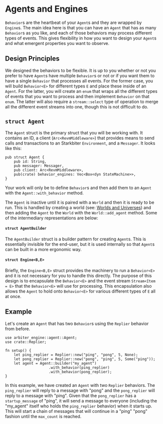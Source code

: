 # Agents and Engines
`Behavior`s are the heartbeat of your `Agent`s and they are wrapped by `Engine`s. 
The main idea here is that you can have an `Agent` that has as many `Behavior`s as you like, and each of those behaviors may process different types of events.
This gives flexibility in how you want to design your `Agent`s and what emergent properties you want to observe.

## Design Principles
We designed the behaviors to be flexible. It is up to you whether or not you prefer to have `Agent`s have multiple `Behavior`s or not or if you want them to have a single `Behavior` that processes all events.
For the former case, you will build `Behavior<E>` for different types `E` and place these inside of an `Agent`.
For the latter, you will create an `enum` that wraps all the different types of events that you want to process and then implement `Behavior` on that `enum`.
The latter will also require a `stream::select` type of operation to merge all the different event streams into one, though this is not difficult to do.

## `struct Agent`
The `Agent` struct is the primary struct that you will be working with.
It contains an ID, a client (`Arc<RevmMiddleware>`) that provides means to send calls and transactions to an Starkbiter `Environment`, and a `Messager`.
It looks like this:
```rust, ignore
pub struct Agent {
    pub id: String,
    pub messager: Messager,
    pub client: Arc<RevmMiddleware>,
    pub(crate) behavior_engines: Vec<Box<dyn StateMachine>>,
}
```

Your work will only be to define `Behavior`s and then add them to an `Agent` with the `Agent::with_behavior` method.

The `Agent` is inactive until it is paired with a `World` and then it is ready to be run.
This is handled by creating a world (see: [Worlds and Universes](./worlds_and_universes.md)) and then adding the `Agent` to the `World` with the `World::add_agent` method.
Some of the intermediary representations are below:

#### `struct AgentBuilder`
The `AgentBuilder` struct is a builder pattern for creating `Agent`s.
This is essentially invisible for the end-user, but it is used internally so that `Agent`s can be built in a more ergonomic way.

#### `struct Engine<B,E>`
Briefly, the `Engine<B,E>` struct provides the machinery to run a `Behavior<E>` and it is not necessary for you to handle this directly. 
The purpose of this design is to encapsulate the `Behavior<E>` and the event stream `Stream<Item = E>` that the `Behavior<E>` will use for processing.
This encapsulation also allows the `Agent` to hold onto `Behavior<E>` for various different types of `E` all at once.

## Example
Let's create an `Agent` that has two `Behavior`s using the `Replier` behavior from before.
```rust, ignore
use arbiter_engine::agent::Agent;
use crate::Replier;

fn setup() {
    let ping_replier = Replier::new("ping", "pong", 5, None);
    let pong_replier = Replier::new("pong", "ping", 5, Some("ping"));
    let agent = Agent::builder("my_agent")
                    .with_behavior(ping_replier)
                    .with_behavior(pong_replier);
}
```
In this example, we have created an `Agent` with two `Replier` behaviors.
The `ping_replier` will reply to a message with "pong" and the `pong_replier` will reply to a message with "ping".
Given that the `pong_replier` has a `startup_message` of "ping", it will send a message to everyone (including the "my_agent" itself who holds the `ping_replier` behavior) when it starts up.
This will start a chain of messages that will continue in a "ping" "pong" fashion until the `max_count` is reached.
```

